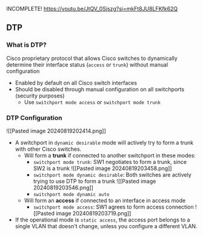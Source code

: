 INCOMPLETE! https://youtu.be/JtQV_0Sjszg?si=mkFt8JU8LFKfk62Q
## DTP
### What is DTP?
Cisco proprietary protocol that allows Cisco switches to dynamically determine their interface status (`access` or `trunk`) without manual configuration
- Enabled by default on all Cisco switch interfaces
- Should be disabled through manual configuration on all switchports (security purposes)
	- Use `switchport mode access` or `switchport mode trunk`
### DTP Configuration
![[Pasted image 20240819202414.png]]
- A switchport in `dynamic desirable` mode will actively try to form a trunk with other Cisco switches. 
	- Will form a **trunk** if connected to another switchport in these modes:
		- `switchport mode trunk`: SW1 negotiates to form a trunk, since SW2 is a trunk  ![[Pasted image 20240819203458.png]]
		- `switchport mode dynamic desirable`: Both switches are actively trying to use DTP to form a trunk ![[Pasted image 20240819203546.png]]
		- `switchport mode dynamic auto`
	- Will form an **access** if connected to an interface in access mode 
		- `switchport mode access`: SW1 agrees to form access connection ![[Pasted image 20240819203719.png]]
- If the operational mode is `static access`, the access port belongs to a single VLAN that doesn't change, unless you configure a different VLAN.
